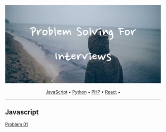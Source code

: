 

<p align = "center">
  <img src = "img/Problem_Solving_For_Interviews.png"> <br> <br> 
  <a href="#javascript">JavaScript</a> • <a href="#python">Python</a> • <a href="#php">PHP</a> • <a href="#react">React</a> •
</p>

---
Javascript
---

<a href="https://github.com/Sazzad-Saju/Problem-Solving-For-Interviews/blob/master/page2.md">Problem 01</a>
